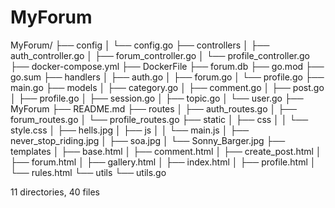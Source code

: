 # MyForum

MyForum/
├── config
│   └── config.go
├── controllers
│   ├── auth_controller.go
│   ├── forum_controller.go
│   └── profile_controller.go
├── docker-compose.yml
├── DockerFile
├── forum.db
├── go.mod
├── go.sum
├── handlers
│   ├── auth.go
│   ├── forum.go
│   └── profile.go
├── main.go
├── models
│   ├── category.go
│   ├── comment.go
│   ├── post.go
│   ├── profile.go
│   ├── session.go
│   ├── topic.go
│   └── user.go
├── MyForum
├── README.md
├── routes
│   ├── auth_routes.go
│   ├── forum_routes.go
│   └── profile_routes.go
├── static
│   ├── css
│   │   └── style.css
│   ├── hells.jpg
│   ├── js
│   │   └── main.js
│   ├── never_stop_riding.jpg
│   ├── soa.jpg
│   └── Sonny_Barger.jpg
├── templates
│   ├── base.html
│   ├── comment.html
│   ├── create_post.html
│   ├── forum.html
│   ├── gallery.html
│   ├── index.html
│   ├── profile.html
│   └── rules.html
└── utils
    └── utils.go

11 directories, 40 files